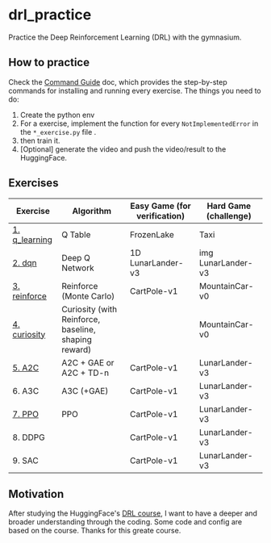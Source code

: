# drl_practice
Practice the Deep Reinforcement Learning (DRL) with the gymnasium.

## How to practice
Check the [Command Guide](./practice/README.md) doc, which provides the
step-by-step commands for installing and running every exercise.
The things you need to do:
1. Create the python env
2. For a exercise, implement the function for every `NotImplementedError` in the `*_exercise.py` file .
3. then train it.
4. [Optional] generate the video and push the video/result to the HuggingFace.


## Exercises

| Exercise | Algorithm | Easy Game (for verification) | Hard Game (challenge) |
|----------|-----------|-----------|-----------|
| [1. q_learning](./practice/exercise1_q/README.md) | Q Table | FrozenLake | Taxi |
| [2. dqn](./practice/exercise2_dqn/README.md) | Deep Q Network | 1D LunarLander-v3 | img LunarLander-v3 |
| [3. reinforce](./practice/exercise3_reinforce/README.md) | Reinforce (Monte Carlo) | CartPole-v1 | MountainCar-v0 |
| [4. curiosity](./practice/exercise4_curiosity/README.md) | Curiosity (with Reinforce, baseline, shaping reward) | | MountainCar-v0 |
| [5. A2C](./practice/exercise5_a2c/README.md) | A2C + GAE or A2C + TD-n | CartPole-v1 | LunarLander-v3 |
| 6. A3C | A3C (+GAE) | CartPole-v1 | LunarLander-v3 |
| [7. PPO](./practice/exercise7_ppo/README.md) | PPO | CartPole-v1 | LunarLander-v3 |
| 8. DDPG | | CartPole-v1 | LunarLander-v3 |
| 9. SAC | | CartPole-v1 | LunarLander-v3 |


## Motivation
After studying the HuggingFace's
[DRL course](https://huggingface.co/learn/deep-rl-course/unit0/introduction),
I want to have a deeper and broader understanding through the coding. Some code and config
are based on the course. Thanks for this greate course.
